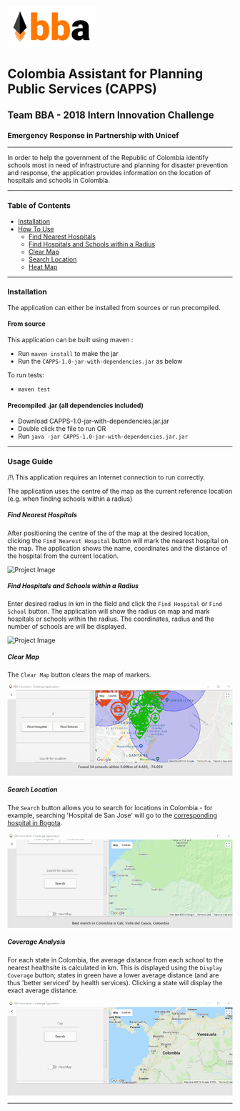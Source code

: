 
<img src="pictures/logo.png" alt="BBA" width="200px"/>


# Colombia Assistant for Planning Public Services (CAPPS)
## Team BBA - 2018 Intern Innovation Challenge
### Emergency Response in Partnership with Unicef

---

In order to help the government of the Republic of Colombia identify
schools most in need of infrastructure and planning
for disaster prevention and response, the application
provides information on the location of hospitals and schools in Colombia.

---

### Table of Contents

- [Installation](#installation)
- [How To Use](#how-to-use)
  - [Find Nearest Hospitals](#find-nearest-hospitals)
  - [Find Hospitals and Schools within a Radius](#find-hospitals-and-schools-within-a-radius)
  - [Clear Map](#clear-map)
  - [Search Location](#search-location)
  - [Heat Map](#heat-map)

---

### Installation
The application can either be installed from sources or run precompiled.

#### From source

This application can be built using maven :
* Run ```maven install``` to make the jar 
* Run the ```CAPPS-1.0-jar-with-dependencies.jar``` as below

To run tests:
* ```maven test```

#### Precompiled .jar (all dependencies included)

* Download CAPPS-1.0-jar-with-dependencies.jar.jar
* Double click the file to run
OR
* Run ```java -jar CAPPS-1.0-jar-with-dependencies.jar.jar```

---

### Usage Guide

/!\ This application requires an Internet connection to run correctly.

The application uses the centre of the map as the current reference location (e.g. when finding schools within a radius)

##### Find Nearest Hospitals

After positioning the centre of the of the map at the desired location,
clicking the `Find Nearest Hospital` button will mark the nearest
hospital on the map. The application shows the name, coordinates and the distance
of the hospital from the current location.

![Project Image](pictures/find_nearest_hospital.gif)

##### Find Hospitals and Schools within a Radius

Enter desired radius in km in the field and click the `Find Hospital` or `Find School` button.
The application will show the radius on map and mark hospitals or schools within the radius.
The coordinates, radius and the number of schools are will be displayed.

![Project Image](pictures/find_schools_hospitals.gif)

##### Clear Map

The `Clear Map` button clears the map of markers.

![Project Image](pictures/clear_map.gif)

##### Search Location

The `Search` button allows you to search for locations in Colombia - for example, searching 'Hospital de San Jose' will go to the [corresponding hospital in Bogota](http://www.hospitaldesanjose.org.co/).

![Project Image](pictures/search_location.gif)

##### Coverage Analysis

For each state in Colombia, the average distance from each school to the nearest healthsite is calculated in km.
This is displayed using the `Display Coverage` button; states in green have a lower average distance (and are thus 'better serviced' by health services).
Clicking a state will display the exact average distance.

![Project Image](pictures/heatmap.gif)

---
